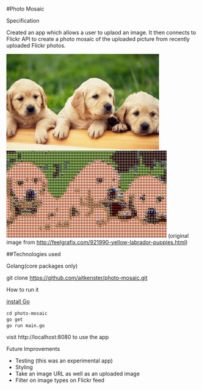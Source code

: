 #Photo Mosaic

Specification

Created an app which allows a user to uplaod an image. It then connects to Flickr API to create a photo mosaic of the uploaded picture from recently uploaded Flickr photos.

<img src="puppy-image.jpg" width="400"><img src="puppy-mosaic.jpeg" width="420">
(original image from http://feelgrafix.com/921990-yellow-labrador-puppies.html)


##Technologies used

Golang(core packages only)

git clone https://github.com/aitkenster/photo-mosaic.git

How to run it

[install Go](https://golang.org/doc/install)

```
cd photo-mosaic
go get
go run main.go
```

visit http://localhost:8080 to use the app

Future Improvements

- Testing (this was an experimental app)
- Styling
- Take an image URL as well as an uploaded image
- Filter on image types on Flickr feed
